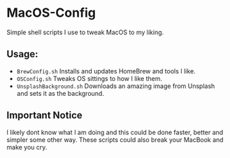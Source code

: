 # MacOS-Config
Simple shell scripts I use to tweak MacOS to my liking.

## Usage:

- `BrewConfig.sh` Installs and updates HomeBrew and tools I like.
- `OSConfig.sh` Tweaks OS sittings to how I like them.  
- `UnsplashBackground.sh` Downloads an amazing image from Unsplash and sets it as the background.

## Important Notice
I likely dont know what I am doing and this could be done faster, better and simpler some other way. These scripts could also break your MacBook and make you cry.

